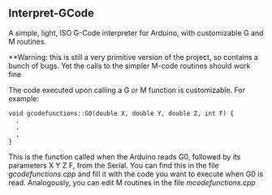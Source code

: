 ## Interpret-GCode
A simple, light, ISO G-Code interpreter for Arduino, with customizable G and M routines.

**Warning: this is still a very primitive version of the project, so contains a bunch of bugs. Yet the calls to the simpler M-code routines should work fine

The code executed upon calling a G or M function is customizable. For example:
```
void gcodefunctions::G0(double X, double Y, double Z, int F) {
  .
  .
  .
}
```
This is the function called when the Arduino reads G0, followed by its parameters X Y Z F, from the Serial. You can find this in the file *gcodefunctions.cpp* and fill it with the code you want to execute when G0 is read.
Analogously, you can edit M routines in the file *mcodefunctions.cpp*
